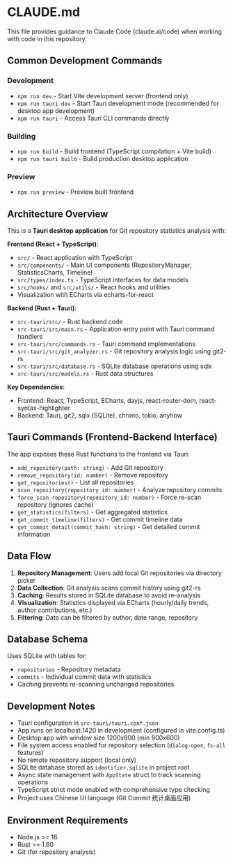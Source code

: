 # CLAUDE.md

This file provides guidance to Claude Code (claude.ai/code) when working with code in this repository.

## Common Development Commands

### Development
- `npm run dev` - Start Vite development server (frontend only)
- `npm run tauri dev` - Start Tauri development mode (recommended for desktop app development)
- `npm run tauri` - Access Tauri CLI commands directly

### Building
- `npm run build` - Build frontend (TypeScript compilation + Vite build)
- `npm run tauri build` - Build production desktop application

### Preview
- `npm run preview` - Preview built frontend

## Architecture Overview

This is a **Tauri desktop application** for Git repository statistics analysis with:

**Frontend (React + TypeScript)**:
- `src/` - React application with TypeScript
- `src/components/` - Main UI components (RepositoryManager, StatisticsCharts, Timeline)
- `src/types/index.ts` - TypeScript interfaces for data models
- `src/hooks/` and `src/utils/` - React hooks and utilities
- Visualization with ECharts via echarts-for-react

**Backend (Rust + Tauri)**:
- `src-tauri/src/` - Rust backend code
- `src-tauri/src/main.rs` - Application entry point with Tauri command handlers
- `src-tauri/src/commands.rs` - Tauri command implementations
- `src-tauri/src/git_analyzer.rs` - Git repository analysis logic using git2-rs
- `src-tauri/src/database.rs` - SQLite database operations using sqlx
- `src-tauri/src/models.rs` - Rust data structures

**Key Dependencies**:
- Frontend: React, TypeScript, ECharts, dayjs, react-router-dom, react-syntax-highlighter
- Backend: Tauri, git2, sqlx (SQLite), chrono, tokio, anyhow

## Tauri Commands (Frontend-Backend Interface)

The app exposes these Rust functions to the frontend via Tauri:
- `add_repository(path: string)` - Add Git repository
- `remove_repository(id: number)` - Remove repository
- `get_repositories()` - List all repositories
- `scan_repository(repository_id: number)` - Analyze repository commits
- `force_scan_repository(repository_id: number)` - Force re-scan repository (ignores cache)
- `get_statistics(filters)` - Get aggregated statistics
- `get_commit_timeline(filters)` - Get commit timeline data
- `get_commit_detail(commit_hash: string)` - Get detailed commit information

## Data Flow

1. **Repository Management**: Users add local Git repositories via directory picker
2. **Data Collection**: Git analysis scans commit history using git2-rs
3. **Caching**: Results stored in SQLite database to avoid re-analysis
4. **Visualization**: Statistics displayed via ECharts (hourly/daily trends, author contributions, etc.)
5. **Filtering**: Data can be filtered by author, date range, repository

## Database Schema

Uses SQLite with tables for:
- `repositories` - Repository metadata
- `commits` - Individual commit data with statistics
- Caching prevents re-scanning unchanged repositories

## Development Notes

- Tauri configuration in `src-tauri/tauri.conf.json`
- App runs on localhost:1420 in development (configured in vite.config.ts)
- Desktop app with window size 1200x800 (min 800x600)
- File system access enabled for repository selection (`dialog-open`, `fs-all` features)
- No remote repository support (local only)
- SQLite database stored as `identifier.sqlite` in project root
- Async state management with `AppState` struct to track scanning operations
- TypeScript strict mode enabled with comprehensive type checking
- Project uses Chinese UI language (Git Commit 统计桌面应用)

## Environment Requirements

- Node.js >= 16
- Rust >= 1.60
- Git (for repository analysis)